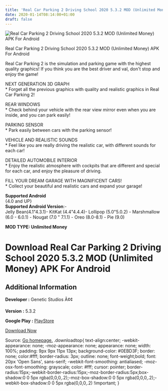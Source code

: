 ```yaml
---
title: 'Real Car Parking 2 Driving School 2020 5.3.2 MOD (Unlimited Money) APK For Android'
date: 2020-01-14T08:14:00+01:00
draft: false
---
```


![Real Car Parking 2 Driving School 2020 5.3.2 MOD (Unlimited Money) APK For Android](https://i0.wp.com/apkhome.net/wp-content/uploads/2020/01/Real-Car-Parking-2-Driving-School-2020-5.3.2-MOD-Unlimited-Money.jpg "Real Car Parking 2 Driving School 2020 5.3.2 MOD (Unlimited Money) APK For Android")

  

Real Car Parking 2 Driving School 2020 5.3.2 MOD (Unlimited Money) APK For Android

Real Car Parking 2 is the simulation and parking game with the highest quality graphics! If you think you are the best driver and val, don't stop and enjoy the game!

NEXT GENERATION 3D GRAPH  
\* Forget all the previous graphics with quality and realistic graphics in Real Car Parking 2!

REAR WINDOWS  
\* Check behind your vehicle with the rear view mirror even when you are inside, and you can park easily!

PARKING SENSOR  
\* Park easily between cars with the parking sensor!

VEHICLE AND REALISTIC SOUNDS  
\* Feel like you are really driving the realistic car, with different sounds for each car!

DETAILED AUTOMOBILE INTERIOR  
\* Enjoy the realistic atmosphere with cockpits that are different and special for each car, and enjoy the pleasure of driving.

FILL YOUR DREAM GARAGE WITH MAGNIFICENT CARS!  
\* Collect your beautiful and realistic cars and expand your garage!

**Supported Android**  
{4.0 and UP}  
**Supported Android Version**:-  
Jelly Bean(4.1"4.3.1)- KitKat (4.4"4.4.4)- Lollipop (5.0"5.0.2) - Marshmallow (6.0 - 6.0.1) - Nougat (7.0 " 7.1.1) - Oreo (8.0-8.1) - Pie (9.0)

**MOD TYPE: Unlimited Money**

Download Real Car Parking 2 Driving School 2020 5.3.2 MOD (Unlimited Money) APK For Android
===========================================================================================

Additional Information
----------------------

**Developer :** Genetic Studios Ã¢¢

**Version :** 5.3.2

**Google Play :** [PlayStore](https://play.google.com/store/apps/details?id=com.genetic.realcarparking2)

  

[Download Now](https://store4app.co/post/real-car-parking-2-driving-school-2020-5-3-2-mod-unlimited-money-apk-for-android_1578848971)

  
Source: [Go homepage.](https://store4app.co/post/real-car-parking-2-driving-school-2020-5-3-2-mod-unlimited-money-apk-for-android_1578848971) .downloadtop{ text-align:center; -webkit-appearance: none; -moz-appearance: none; appearance: none; width: 100%; padding: 9px 9px 11px 13px; background-color: #0EBD3F; border: none; color:#fff; border-radius: 3px; outline: none; font-weight;bold; font: 20px 'Open Sans', sans-serif; -webkit-font-smoothing: antialiased; -moz-osx-font-smoothing: grayscale; color: #fff; cursor: pointer; border-radius:15px;-webkit-border-radius:15px;-moz-border-radius:5px;box-shadow:0 0 5px rgba(0,0,0,.2);-moz-box-shadow:0 0 5px rgba(0,0,0,.2);-webkit-box-shadow:0 0 5px rgba(0,0,0,.2) !important; }